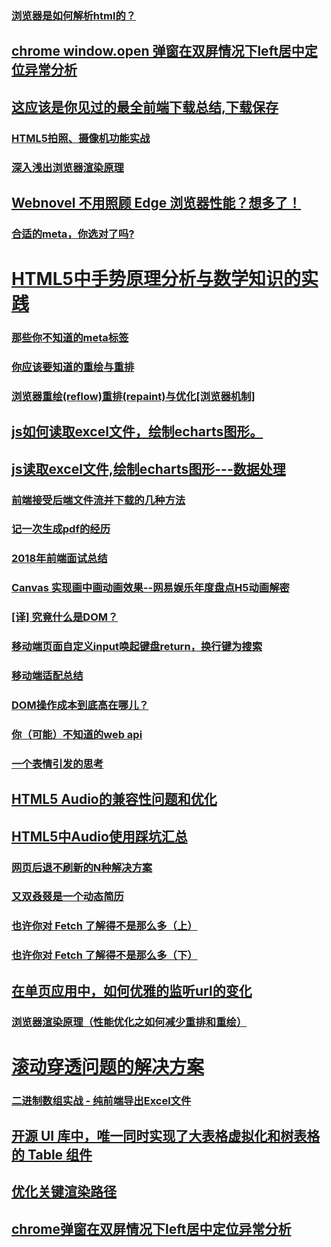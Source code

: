 ### [浏览器是如何解析html的？](https://juejin.im/post/5c1dde33f265da61776bf49a)
## [chrome  window.open 弹窗在双屏情况下left居中定位异常分析](https://juejin.im/post/5c49354de51d45227a466980)
## [这应该是你见过的最全前端下载总结,下载保存](https://juejin.im/post/5c3c4b3551882524a5420119)
### [HTML5拍照、摄像机功能实战](https://juejin.im/post/5c4916c251882524fe52cf5e)
### [深入浅出浏览器渲染原理](https://juejin.im/post/5c24d736f265da614b120d4a)
## [Webnovel 不用照顾 Edge 浏览器性能？想多了！](https://juejin.im/post/5c499f3cf265da615f77986a)
### [合适的meta，你选对了吗?](https://juejin.im/post/5c08bb31518825371057fcd0)
# [HTML5中手势原理分析与数学知识的实践](https://juejin.im/post/5c2ecd2ee51d45517334489e)
### [那些你不知道的meta标签](https://juejin.im/post/5c288546e51d451a6b51554a)
### [你应该要知道的重绘与重排](https://juejin.im/post/5c0c7f28f265da612e2875de)
### [浏览器重绘(reflow)重排(repaint)与优化[浏览器机制]](https://juejin.im/post/5c15f797f265da61141c7f86)
## [js如何读取excel文件，绘制echarts图形。](https://juejin.im/post/5c15e1a6e51d4571a1577973)
## [js读取excel文件,绘制echarts图形---数据处理](https://juejin.im/post/5c15f3055188254caf189baf)
### [前端接受后端文件流并下载的几种方法](https://juejin.im/post/5c1610cae51d455c627a967e)
### [记一次生成pdf的经历](https://juejin.im/post/5c122a766fb9a049fd0fb813)
### [2018年前端面试总结](https://juejin.im/post/5bee888fe51d4557fe34e356)
### [Canvas 实现画中画动画效果--网易娱乐年度盘点H5动画解密](https://juejin.im/post/5bfbcb1e5188252e8966a298#comment)
### [[译] 究竟什么是DOM？](https://juejin.im/post/5c0a2ea4f265da616c656ace)
### [移动端页面自定义input唤起键盘return，换行键为搜索](https://juejin.im/post/5c09ec23518825653a233a38)
### [移动端适配总结](https://juejin.im/post/5c0dd7ac6fb9a049c43d7edc)
### [DOM操作成本到底高在哪儿？](https://juejin.im/post/5c1069a16fb9a049e0632fb6)
### [你（可能）不知道的web api](https://juejin.im/post/5c1606d9f265da613d7bf7a4)
### [一个表情引发的思考](https://mp.weixin.qq.com/s?__biz=MzUxMDYxNTgwMA==&mid=2247484243&idx=1&sn=1a8c021816f01f22571fe659e4fc0d1a&chksm=f9010ac4ce7683d2a3452a5278f5528a5a6da8a54173c1ea32269396e79b2aa1b83b77d11dc2&token=1735694303&lang=zh_CN#rd)
## [HTML5 Audio的兼容性问题和优化](https://mp.weixin.qq.com/s?__biz=MzUxMDYxNTgwMA==&mid=2247484212&idx=1&sn=561ecda7a649360239952fff0869fd75&chksm=f9010aa3ce7683b51da033148b6d98d76eefffb09a786cf62fef359f23fae221ff12b078fb6e&token=1735694303&lang=zh_CN#rd)
## [HTML5中Audio使用踩坑汇总](https://juejin.im/post/5c17a2886fb9a049e7020593)
### [网页后退不刷新的N种解决方案](https://github.com/RicardoCao-Biker/RICO-BLOG/issues/17)
### [又双叒叕是一个动态简历](https://juejin.im/post/5c1fd3f1f265da61171cb8bf)
### [也许你对 Fetch 了解得不是那么多（上）](https://juejin.im/post/5c2715ae6fb9a049a42f209f)
### [也许你对 Fetch 了解得不是那么多（下）](https://juejin.im/post/5c2c36626fb9a049b506eb94)
## [在单页应用中，如何优雅的监听url的变化](https://juejin.im/post/5c26ec2f51882501cd6f497a)
### [浏览器渲染原理（性能优化之如何减少重排和重绘）](https://juejin.im/post/5c35cf62f265da615e05a67d)
# [滚动穿透问题的解决方案](https://juejin.im/post/5c2dc9cce51d45690a254b79)
### [二进制数组实战 - 纯前端导出Excel文件](https://juejin.im/post/5c31a5086fb9a04a102f6f50)
## [开源 UI 库中，唯一同时实现了大表格虚拟化和树表格的 Table 组件](https://juejin.im/post/5c41543a51882525da2656f9)
## [优化关键渲染路径](https://juejin.im/post/5c458bb9e51d4551e653aeb6)
## [chrome弹窗在双屏情况下left居中定位异常分析](https://juejin.im/post/5c49354de51d45227a466980)

